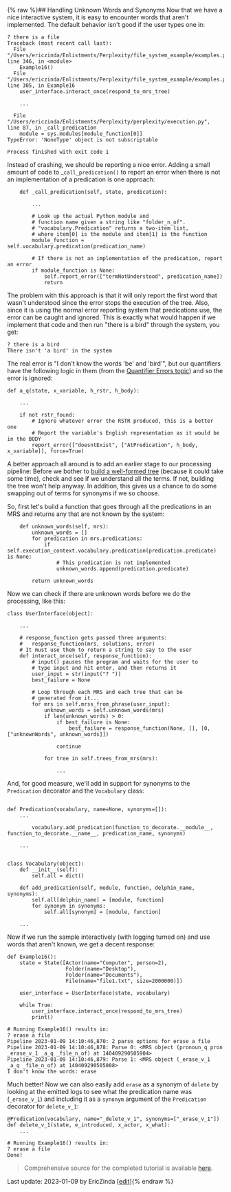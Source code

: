 {% raw %}## Handling Unknown Words and Synonyms
Now that we have a nice interactive system, it is easy to encounter words that aren't implemented. The default behavior isn't good if the user types one in:

```
? there is a file
Traceback (most recent call last):
  File "/Users/ericzinda/Enlistments/Perplexity/file_system_example/examples.py", line 346, in <module>
    Example16()
  File "/Users/ericzinda/Enlistments/Perplexity/file_system_example/examples.py", line 305, in Example16
    user_interface.interact_once(respond_to_mrs_tree)
    
    ...
    
  File "/Users/ericzinda/Enlistments/Perplexity/perplexity/execution.py", line 87, in _call_predication
    module = sys.modules[module_function[0]]
TypeError: 'NoneType' object is not subscriptable

Process finished with exit code 1
```
Instead of crashing, we should be reporting a nice error. Adding a small amount of code to _`call_predication()` to report an error when there is not an implementation of a predication is one approach:

```
    def _call_predication(self, state, predication):
        
        ...
        
        # Look up the actual Python module and
        # function name given a string like "folder_n_of".
        # "vocabulary.Predication" returns a two-item list,
        # where item[0] is the module and item[1] is the function
        module_function = self.vocabulary.predication(predication_name)
        
        # If there is not an implementation of the predication, report an error
        if module_function is None:
            self.report_error(["termNotUnderstood", predication_name])
            return
```

The problem with this approach is that it will only report the first word that wasn't understood since the error stops the execution of the tree. Also, since it is using the normal error reporting system that predications use, the error can be caught and ignored. This is exactly what would happen if we implement that code and then run "there is a bird" through the system, you get:

```
? there is a bird
There isn't 'a bird' in the system
```

The real error is "I don't know the words 'be' and 'bird'", but our quantifiers have the following logic in them (from the [Quantifier Errors topic](https://blog.inductorsoftware.com/docsproto/howto/devhowto/devhowtoQuantifierErrors)) and so the error is ignored:

```
def a_q(state, x_variable, h_rstr, h_body):
    
    ...

    if not rstr_found:
        # Ignore whatever error the RSTR produced, this is a better one
        # Report the variable's English representation as it would be in the BODY
        report_error(["doesntExist", ["AtPredication", h_body, x_variable]], force=True)
```

A better approach all around is to add an earlier stage to our processing pipeline: Before we bother to [build a well-formed tree](https://blog.inductorsoftware.com/docsproto/howto/devhowto/devhowtoWellFormedTree) (because it could take some time), check and see if we understand all the terms. If not, building the tree won't help anyway.  In addition, this gives us a chance to do some swapping out of terms for synonyms if we so choose.

So, first let's build a function that goes through all the predications in an MRS and returns any that are not known by the system:

```
    def unknown_words(self, mrs):
        unknown_words = []
        for predication in mrs.predications:
            if self.execution_context.vocabulary.predication(predication.predicate) is None:
                # This predication is not implemented
                unknown_words.append(predication.predicate)

        return unknown_words
```

Now we can check if there are unknown words before we do the processing, like this:

```
class UserInterface(object):
    
    ...
    
    # response_function gets passed three arguments:
    #   response_function(mrs, solutions, error)
    # It must use them to return a string to say to the user
    def interact_once(self, response_function):
        # input() pauses the program and waits for the user to
        # type input and hit enter, and then returns it
        user_input = str(input("? "))
        best_failure = None

        # Loop through each MRS and each tree that can be
        # generated from it...
        for mrs in self.mrss_from_phrase(user_input):
            unknown_words = self.unknown_words(mrs)
            if len(unknown_words) > 0:
                if best_failure is None:
                    best_failure = response_function(None, [], [0, ["unknownWords", unknown_words]])

                continue

            for tree in self.trees_from_mrs(mrs):
                
                ...
```

And, for good measure, we'll add in support for synonyms to the `Predication` decorator and the `Vocabulary` class:

```

def Predication(vocabulary, name=None, synonyms=[]):
    ...
    
        vocabulary.add_predication(function_to_decorate.__module__, function_to_decorate.__name__, predication_name, synonyms)

    ...
    
    
class Vocabulary(object):
    def __init__(self):
        self.all = dict()

    def add_predication(self, module, function, delphin_name, synonyms):
        self.all[delphin_name] = [module, function]
        for synonym in synonyms:
            self.all[synonym] = [module, function]
    
    ...
```

Now if we run the sample interactively (with logging turned on) and use words that aren't known, we get a decent response:

```
def Example16():
    state = State([Actor(name="Computer", person=2),
                   Folder(name="Desktop"),
                   Folder(name="Documents"),
                   File(name="file1.txt", size=2000000)])

    user_interface = UserInterface(state, vocabulary)

    while True:
        user_interface.interact_once(respond_to_mrs_tree)
        print()
                    
# Running Example16() results in:
? erase a file
Pipeline 2023-01-09 14:10:46,870: 2 parse options for erase a file
Pipeline 2023-01-09 14:10:46,878: Parse 0: <MRS object (pronoun_q pron _erase_v_1 _a_q _file_n_of) at 140409290505904>
Pipeline 2023-01-09 14:10:46,879: Parse 1: <MRS object (_erase_v_1 _a_q _file_n_of) at 140409290505008>
I don't know the words: erase
```

Much better! Now we can also easily add `erase` as a synonym of `delete` by looking at the emitted logs to see what the predication name was (`_erase_v_1`) and including it as a `synonym` argument of the `Predication` decorator for `delete_v_1`:

```
@Predication(vocabulary, name="_delete_v_1", synonyms=["_erase_v_1"])
def delete_v_1(state, e_introduced, x_actor, x_what):
    ...
    
# Running Example16() results in:
? erase a file
Done!  
```

> Comprehensive source for the completed tutorial is available [here](https://github.com/EricZinda/Perplexity).


Last update: 2023-01-09 by EricZinda [[edit](https://github.com/ericzinda/Perplexity/edit/main/docs/devhowto/devhowtoUnknownWords.md)]{% endraw %}